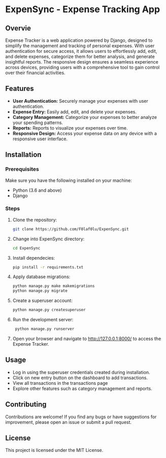 # ExpenSync - Expense Tracking App

## Overvie

Expense Tracker is a web application powered by Django, designed to simplify the management and tracking of personal expenses. With user authentication for secure access, it allows users to effortlessly add, edit, and delete expenses, categorize them for better analysis, and generate insightful reports. The responsive design ensures a seamless experience across devices, providing users with a comprehensive tool to gain control over their financial activities.

## Features

- **User Authentication:** Securely manage your expenses with user authentication.
- **Expense Entry:** Easily add, edit, and delete your expenses.
- **Category Management:** Categorize your expenses to better analyze your spending patterns.
- **Reports:** Reports to visualize your expenses over time.
- **Responsive Design:** Access your expense data on any device with a responsive user interface.

## Installation

### Prerequisites

Make sure you have the following installed on your machine:

- Python (3.6 and above)
- Django

### Steps
1. Clone the repository:

   ```bash
   git clone https://github.com/F0laf0lu/ExpenSync.git

   
2. Change into ExpenSync directory:

     ```bash
   cd ExpenSync

3. Install dependecies:

    ```bash
   pip install -r requirements.txt

4. Apply database migrations:

    ```bash
    python manage.py make makemigrations
    python manage.py migrate

5. Create a superuser account:

     ```bash
   python manage.py createsuperuser

6. Run the development server:

    ```bash
     python manage.py runserver

7.  Open your browser and navigate to http://127.0.0.1:8000/ to access the Expense Tracker.

## Usage

- Log in using the superuser credentials created during installation.
- Click on new entry button on the dashboard to add transactions.
- View all transactions in the transactions page
- Explore other features such as category management and reports.

## Contributing

Contributions are welcome! If you find any bugs or have suggestions for improvement, please open an issue or submit a pull request.

## License
This project is licensed under the MIT License.
  

